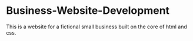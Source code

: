# Business-Website-Development
This is a website for a fictional small business built on the core of html and css.
